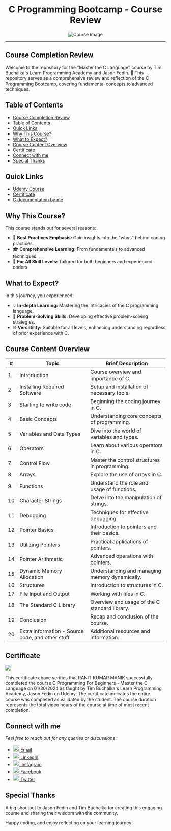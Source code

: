 <div align="center"><h1>C Programming Bootcamp - Course Review</h1></div>

<p align="center">
  <img src="https://github.com/RanitManik/C-Bootcamp/assets/138437760/a95de62c-a00d-4ab3-beec-5e49009d2911" alt="Course Image">
</p>

---

## Course Completion Review

Welcome to the repository for the "Master the C Language" course by Tim Buchalka's Learn Programming Academy and Jason Fedin. 🚀 This repository serves as a comprehensive review and reflection of the C Programming Bootcamp, covering fundamental concepts to advanced techniques.

## Table of Contents

- [Course Completion Review](#course-completion-review)
- [Table of Contents](#table-of-contents)
- [Quick Links](#quick-links)
- [Why This Course?](#why-this-course)
- [What to Expect?](#what-to-expect)
- [Course Content Overview](#course-content-overview)
- [Certificate](#certificate)
- [Connect with me](#connect-with-me)
- [Special Thanks](#special-thanks)

## Quick Links

- [Udemy Course](https://www.udemy.com/course/c-programming-for-beginners-/)
- [Certificate](https://www.udemy.com/certificate/UC-38ac2410-7479-423f-b015-00a962abbefb/)
- [C documentation by me](https://ranitmanik.github.io/C-documentation/)

## Why This Course?

This course stands out for several reasons:

- 🚀 **Best Practices Emphasis:** Gain insights into the "whys" behind coding practices.
- 🎓 **Comprehensive Learning:** From fundamentals to advanced techniques.
- 🤔 **For All Skill Levels:** Tailored for both beginners and experienced coders.

## What to Expect?

In this journey, you experienced:

- 💡 **In-depth Learning:** Mastering the intricacies of the C programming language.
- 🧠 **Problem-Solving Skills:** Developing effective problem-solving strategies.
- 🌐 **Versatility:** Suitable for all levels, enhancing understanding regardless of prior experience with C.

## Course Content Overview
  
| #   | Topic                                            | Brief Description                              |
| --- | ------------------------------------------------ | ---------------------------------------------- |
| 1   | Introduction                                     | Course overview and importance of C.           |
| 2   | Installing Required Software                     | Setup and installation of necessary tools.     |
| 3   | Starting to write code                           | Beginning the coding journey in C.             |
| 4   | Basic Concepts                                   | Understanding core concepts of programming.    |
| 5   | Variables and Data Types                         | Dive into the world of variables and types.    |
| 6   | Operators                                        | Learn about various operators in C.            |
| 7   | Control Flow                                     | Master the control structures in programming.  |
| 8   | Arrays                                           | Explore the use of arrays in C.                |
| 9   | Functions                                        | Understand the role and usage of functions.    |
| 10  | Character Strings                                | Delve into the manipulation of strings.        |
| 11  | Debugging                                        | Techniques for effective debugging.            |
| 12  | Pointer Basics                                   | Introduction to pointers and their basics.     |
| 13  | Utilizing Pointers                               | Practical applications of pointers.            |
| 14  | Pointer Arithmetic                               | Advanced operations with pointers.             |
| 15  | Dynamic Memory Allocation                        | Understanding and managing memory dynamically. |
| 16  | Structures                                       | Introduction to structures in C.               |
| 17  | File Input and Output                            | Working with files in C.                       |
| 18  | The Standard C Library                           | Overview and usage of the C standard library.  |
| 19  | Conclusion                                       | Recap and conclusion of the course.            |
| 20  | Extra Information - Source code, and other stuff | Additional resources and information.          |

## Certificate

[<img src="https://udemy-certificate.s3.amazonaws.com/image/UC-38ac2410-7479-423f-b015-00a962abbefb.jpg">](https://www.udemy.com/certificate/UC-38ac2410-7479-423f-b015-00a962abbefb/)

This certificate above verifies that RANIT KUMAR MANIK successfully completed the course C Programming For Beginners - Master the C Language on 01/30/2024 as taught by Tim Buchalka's Learn Programming Academy, Jason Fedin on Udemy. The certificate indicates the entire course was completed as validated by the student. The course duration represents the total video hours of the course at time of most recent completion.

## Connect with me

_Feel free to reach out for any queries or discussions :_
- [<img src="https://cdn4.iconfinder.com/data/icons/social-media-logos-6/512/112-gmail_email_mail-512.png" width="20" /> Email](mailto:ranitmanik.dev@gmail.com)
- [<img src="https://upload.wikimedia.org/wikipedia/commons/thumb/c/ca/LinkedIn_logo_initials.png/480px-LinkedIn_logo_initials.png" width="20" /> LinkedIn](https://www.linkedin.com/in/ranit-manik/)
- [<img src="https://upload.wikimedia.org/wikipedia/commons/thumb/a/a5/Instagram_icon.png/600px-Instagram_icon.png" width="20" /> Instagram](https://www.instagram.com/ranit_manik_/)
- [<img src="https://upload.wikimedia.org/wikipedia/commons/6/6c/Facebook_Logo_2023.png" width="20" /> Facebook](https://www.facebook.com/RanitKumarManik/)
- [<img src="https://upload.wikimedia.org/wikipedia/commons/thumb/6/6f/Logo_of_Twitter.svg/512px-Logo_of_Twitter.svg.png" width="20" /> Twitter](https://twitter.com/RANIT_MANIK)

## Special Thanks

A big shoutout to Jason Fedin and Tim Buchalka for creating this engaging course and sharing their wisdom with the community.

Happy coding, and enjoy reflecting on your learning journey!
